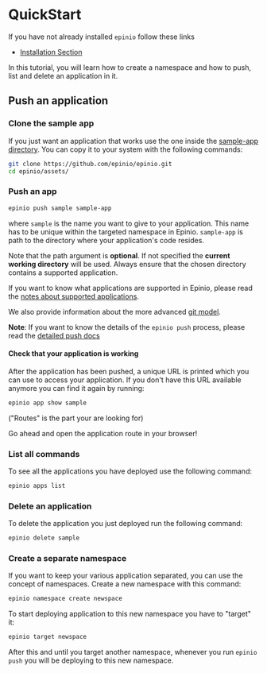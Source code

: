 # QuickStart 

If you have not already installed `epinio` follow these links

- [Installation Section](https://github.com/epinio/epinio#installation)

In this tutorial, you will learn how to create a namespace and how to push, list and delete an application in it.

## Push an application

### Clone the sample app

If you just want an application that works use the one inside the
[sample-app directory](/assets/sample-app). You can copy it to your system with
the following commands:

```bash
git clone https://github.com/epinio/epinio.git
cd epinio/assets/
```

### Push an app

```bash
epinio push sample sample-app
```

where `sample` is the name you want to give to your application. This name has to be unique within the targeted namespace in Epinio. `sample-app` is path to the directory where your application's code resides.

Note that the path argument is __optional__. If not specified the __current working directory__ will be used. Always ensure that the chosen directory contains a supported application.

If you want to know what applications are supported in Epinio, please read the
[notes about supported applications](../references/supported-apps.md).

We also provide information about the more advanced [git model](../explanations/advanced.md#git-pushing).

__Note__: If you want to know the details of the `epinio push` process, please read the [detailed push docs](../explanations/detailed-push-process.md)


#### Check that your application is working

After the application has been pushed, a unique URL is printed which you can use to access your application. If you don't have this URL available anymore you can find it again by running:

```bash
epinio app show sample
```

("Routes" is the part your are looking for)

Go ahead and open the application route in your browser!

### List all commands

To see all the applications you have deployed use the following command:

```bash
epinio apps list
```

### Delete an application

To delete the application you just deployed run the following command:

```bash
epinio delete sample
```

### Create a separate namespace

If you want to keep your various application separated, you can use the concept of namespaces. Create a new namespace with this command:

```bash
epinio namespace create newspace
```

To start deploying application to this new namespace you have to "target" it:


```bash
epinio target newspace
```

After this and until you target another namespace, whenever you run `epinio push` you will be deploying to this new namespace.
